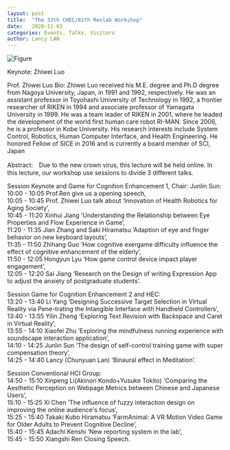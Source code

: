 ```yaml
---
layout: post
title:  "The 33th CHEC/81th Renlab Workshop"
date:   2020-11-03
categories: Events, Talks, Visitors
author: Lancy LAN
---
```


![Figure](https://live.staticflickr.com/65535/50594013966_0fb516a3d9_c.jpg)

Keynote: Zhiwei Luo

Prof. Zhiwei Luo Bio: Zhiwei Luo received his M.E. degree and Ph.D degree from Nagoya University, Japan, in 1991 and 1992, respectively. 
He was an assistant professor in Toyohashi University of Technology in 1992, a frontier researcher of RIKEN in 1994 and associate professor of Yamagata University in 1999. He was a team leader of RIKEN in 2001, where he leaded the development of the world first human care robot RI-MAN. Since 2006, he is a professor in Kobe University. 
His research interests include System Control, Robotics, Human Computer Interface, and Health Engineering. 
He honored Fellow of SICE in 2016 and is currently a board member of SCI, Japan
 
 Abstract:　Due to the new crown virus, this lecture will be held online. In this lecture, our workshop use sessions to divide 3 different talks.
 
Session Keynote and Game for Cognition Enhancement 1, Chair: Junlin Sun:   	  
 10:00 - 10:05 Prof.Ren give us a opening speech, 	
 10:05 - 10:45 Prof. Zhiwei Luo talk about ‘Innovation of Health Robotics for Aging Society’, 	
 10:45 - 11:20 Xinhui Jiang ‘Understanding the Relationship between Eye Properties and Flow Experience in Game’, 	
 11:20 - 11:35 Jian Zhang and Saki Hiramatsu ‘Adaption of eye and finger behavior on new keyboard layouts’,	 
 11:35 - 11:50 Zhihang Guo ‘How cognitive exergame difficulty influence the effect of cognitive enhancement of the elderly’, 	
 11:50 - 12:05 Hongyun Lyu ‘How game control device impact player engagement’, 	
 12:05 - 12:20 Sai Jiang ‘Research on the Design of writing Expression App to adjust the anxiety of postgraduate students’.

Session Game for Cognition Enhancement 2 and HEC: 		  	
13:20 - 13:40 Li Yang ‘Designing Successive Target Selection in Virtual Reality via Pene-trating the Intangible Interface with Handheld Controllers’,	 
13:40 - 13:55 Yilin Zheng ‘Exploring Text Revision with Backspace and Caret in Virtual Reality’, 	
13:55 - 14:10 Xiaofei Zhu ‘Exploring the mindfulness running experience with soundscape interaction application’, 	
14:10 - 14:25 Junlin Sun ‘The design of self-control training game with super compensation theory’, 	
14:25 - 14:40 Lancy (Chunyuan Lan) ‘Binaural effect in Meditation’. 	


Session Conventional HCI Group: 	 	
14:50 - 15:10 Xinpeng Li(Akinori Kondo+Yusuke Tokito) 'Comparing the Aesthetic Perception on Webpage Metrics between Chinese and Japanese Users’,	 
15:10 - 15:25 Xi Chen ‘The influence of fuzzy interaction design on improving the online audience's focus’, 	
15:25 - 15:40 Takaki Kubo Hiramatsu ‘FarmAnimal: A VR Motion Video Game for Older Adults to Prevent Cognitive Decline’, 	
15:40 - 15:45 Adachi Kenshi ‘New reporting system in the lab’, 		 
15:45 - 15:50 Xiangshi Ren Closing Speech.

